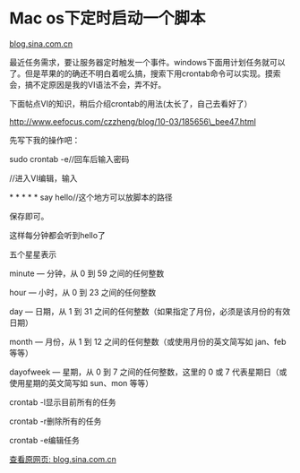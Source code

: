 # Mac os下定时启动一个脚本

[blog.sina.com.cn](http://blog.sina.com.cn/s/blog_60b45f2301011hqp.html)

最近任务需求，要让服务器定时触发一个事件。windows下面用计划任务就可以了。但是苹果的的确还不明白着呢么搞，搜索下用crontab命令可以实现。摸索会，搞不定原因是我的VI语法不会，弄不好。

下面帖点VI的知识，稍后介绍crontab的用法(太长了，自己去看好了）

http://www.eefocus.com/czzheng/blog/10-03/185656\_bee47.html

先写下我的操作吧：

sudo crontab -e//回车后输入密码

//进入VI编辑，输入

\* \* \* \* \* say hello//这个地方可以放脚本的路径

保存即可。

这样每分钟都会听到hello了

五个星星表示

minute — 分钟，从 0 到 59 之间的任何整数 

hour — 小时，从 0 到 23 之间的任何整数 

day — 日期，从 1 到 31 之间的任何整数（如果指定了月份，必须是该月份的有效日期） 

month — 月份，从 1 到 12 之间的任何整数（或使用月份的英文简写如 jan、feb 等等） 

dayofweek — 星期，从 0 到 7 之间的任何整数，这里的 0 或 7 代表星期日（或使用星期的英文简写如 sun、mon 等等）

crontab -l显示目前所有的任务

crontab -r删除所有的任务

crontab -e编辑任务

[查看原网页: blog.sina.com.cn](http://blog.sina.com.cn/s/blog_60b45f2301011hqp.html)